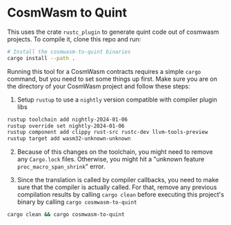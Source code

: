 # CosmWasm to Quint

This uses the crate `rustc_plugin` to generate quint code out of cosmwasm projects. To compile it, clone this repo and run:

```bash
# Install the cosmwasm-to-quint binaries
cargo install --path .
```

Running this tool for a CosmWasm contracts requires a simple `cargo` command, but you need to set some things up first. Make sure you are on the directory of your CosmWasm project and follow these steps:

1. Setup `rustup` to use a `nightly` version compatible with compiler plugin libs

``` bash
rustup toolchain add nightly-2024-01-06
rustup override set nightly-2024-01-06
rustup component add clippy rust-src rustc-dev llvm-tools-preview
rustup target add wasm32-unknown-unknown
```


2. Because of this changes on the toolchain, you might need to remove any `Cargo.lock` files. Otherwise, you might hit a "unknown feature `proc_macro_span_shrink`" error.

3. Since the translation is called by compiler callbacks, you need to make sure that the compiler is actually called. For that, remove any previous compilation results by calling `cargo clean` before executing this project's binary by calling `cargo cosmwasm-to-quint`

``` bash
cargo clean && cargo cosmwasm-to-quint
```
